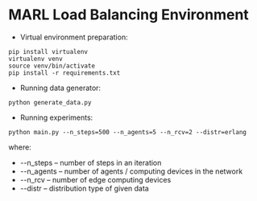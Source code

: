 # MARL Load Balancing Environment
- Virtual environment preparation:
```
pip install virtualenv
virtualenv venv
source venv/bin/activate
pip install -r requirements.txt
```
- Running data generator:
```
python generate_data.py
```
- Running experiments:
```
python main.py --n_steps=500 --n_agents=5 --n_rcv=2 --distr=erlang
```
where:
- \-\-n_steps – number of steps in an iteration
- \-\-n_agents – number of agents / computing devices in the network
- \-\-n_rcv – number of edge computing devices
- \-\-distr – distribution type of given data 